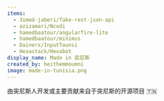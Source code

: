 ```yaml
---
items:
  - 3imed-jaberi/fake-rest-json-api
  - azizamari/Ncodi
  - hamedbaatour/angularfire-lite
  - hamedbaatour/minimus
  - Dainerx/InputTounsi
  - Hexastack/Hexabot
display_name: Made in 突尼斯
created_by: heithemmoumni
image: made-in-tunisia.png
---
```

由突尼斯人开发或主要贡献来自于突尼斯的开源项目 :tunisia: